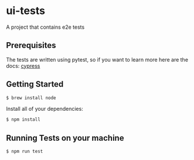 # ui-tests
A project that contains e2e tests 

## Prerequisites

The tests are written using pytest, so if you want to learn more here are the docs: [cypress](https://www.cypress.io/)

## Getting Started

```bash
$ brew install node
```
Install all of your dependencies:

```bash
$ npm install
```

## Running Tests on your machine

```bash
$ npm run test
```
